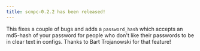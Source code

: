```yaml
---
title: scmpc-0.2.2 has been released!
---
```


This fixes a couple of bugs and adds a `password_hash` which accepts an md5-hash of your password for people who don't like their passwords to be in clear text in configs. Thanks to Bart Trojanowski for that feature!
